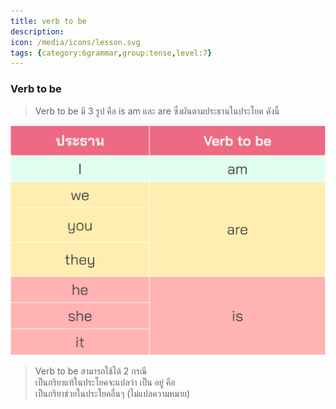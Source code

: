 ```yaml
---
title: verb to be
description: 
icon: /media/icons/lesson.svg
tags: {category:6grammar,group:tense,level:7}
---
```


### Verb to be 

> Verb to be มี 3 รูป คือ is am และ are ซึ่งผันตามประธานในประโยค ดังนี้ 

![image label](/media/img/lessons/verb-to-be.svg)

> Verb to be สามารถใช้ได้ 2 กรณี \
    เป็นกริยาแท้ในประโยคจะแปลว่า เป็น อยู่ คือ \
    เป็นกริยาช่วยในประโยคอื่นๆ (ไม่แปลความหมาย)
